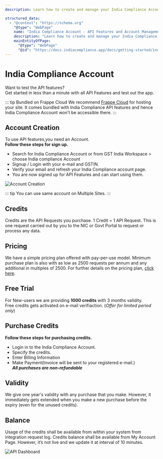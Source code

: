 ```yaml
---
description: Learn how to create and manage your India Compliance Account to access API features, including account creation, credits, pricing, free trial, purchase credits, and more.

structured_data:
  - "@context": "https://schema.org"
    "@type": "WebPage"
    name: "India Compliance Account - API Features and Account Management"
    description: "Learn how to create and manage your India Compliance Account to access API features, including account creation, credits, pricing, free trial, purchase credits, and more."
    mainEntityOfPage:
      "@type": "WebPage"
      "@id": "https://docs.indiacompliance.app/docs/getting-started/india_compliance_account"
---
```


# India Compliance Account

Want to test the API features?  
Get started in less than a minute with all API Features and test out the app.

::: tip Bundled on Frappe Cloud
We recommend [Frappe Cloud](https://frappecloud.com/dashboard/signup?referrer=99df7a8f) for hosting your site. It comes bundled with India Compliance API features and hence India Compliance Account won't be accessible there.
:::

## Account Creation
To use API features,you need an Account.  
**Follow these steps for sign up.**

- Search for India Compliance Account or from GST India Workspace > choose India compliance Account
- Signup / Login with your e-mail and GSTIN. 
- Verify your email and refresh your India Compliance account page.
- You are now signed up for API Features and can start using them.

![Account Creation](./assets/ic_account.gif)

::: tip
You can use same account on Multiple Sites.
:::

## Credits
Credits are the API Requests you purchase. 1 Credit = 1 API Request. This is one request carried out by you to the NIC or Govt Portal to request or process any data.


## Pricing
We have a simple pricing plan offered with pay-per-use model. Minimum purchase plan is also with as low as 2500 requests per annum and any additional in multiples of 2500. For further details on the pricing plan, [click here](mailto:info@resilient.tech).

## Free Trial
For New-users we are providing **1000 credits** with 3 months validity.  
Free credits gets activated on e-mail verifiaction.
(*Offer for limited period only*)

## Purchase Credits
**Follow these steps for purchasing credits.**
- Login in to the India Compliance Account.
- Specify the credits.
- Enter Billing Information 
- Make Payment(Invoice will be sent to your registered e-mail.)  
***All purchases are non-refundable***

## Validity
We give one year's validity with any purchase that you make. However, it immediately gets extended when you make a new purchase before the expiry (even for the unused credits).

## Balance
Usage of the credits shall be available from within your system from integration request log.
Credits balance shall be available from My Account Page. However, it’s not live and we update it at interval of 10 minutes.

![API Dashboard](./assets/api_dashboard.png)
